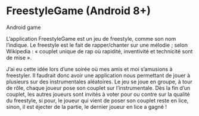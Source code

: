 # FreestyleGame (Android 8+)
Android game

L’application FreestyleGame est un jeu de freestyle, comme son nom l’indique. 
Le freestyle est le fait de rapper/chanter sur une mélodie ; selon Wikipedia : « couplet unique de rap où rapidité, inventivité et technicité sont de mise ». 

J’ai eu cette idée lors d’une soirée où mes amis et moi s’amusions à freestyler. 
Il faudrait donc avoir une application nous permettant de jouer à plusieurs sur des instrumentales aléatoires. 
Le jeu se joue en groupe, à tour de rôle, chaque joueur pose son couplet sur l’instrumentale. 
Dès la fin d’un couplet, les autres joueurs sont invités à voter pour ou contre sur la qualité du freestyle, si pour, le joueur qui vient de poser son couplet reste en lice, sinon, il est éjecter de la partie, le dernier joueur en lice a gagné !
